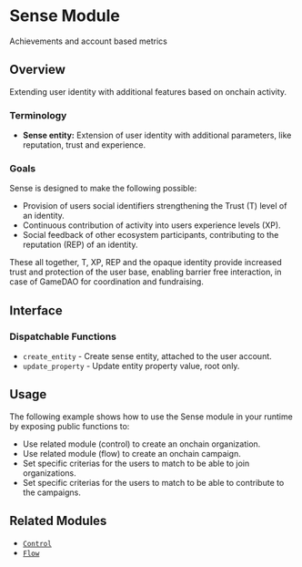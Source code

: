 # Sense Module

Achievements and account based metrics

## Overview

Extending user identity with additional features based on onchain activity.


### Terminology

* **Sense entity:** Extension of user identity with additional parameters, like reputation, trust and experience.

### Goals

Sense is designed to make the following possible:

* Provision of users social identifiers strengthening the Trust (T) level of an identity.
* Continuous contribution of activity into users experience levels (XP).
* Social feedback of other ecosystem participants, contributing to the reputation (REP) of an identity.

These all together, T, XP, REP and the opaque identity provide increased trust and protection of the user base, enabling barrier free interaction, in case of GameDAO for coordination and fundraising.

## Interface

### Dispatchable Functions

* `create_entity` - Create sense entity, attached to the user account.
* `update_property` - Update entity property value, root only.

## Usage

The following example shows how to use the Sense module in your runtime by exposing public functions to:

* Use related module (control) to create an onchain organization.
* Use related module (flow) to create an onchain campaign.
* Set specific criterias for the users to match to be able to join organizations.
* Set specific criterias for the users to match to be able to contribute to the campaigns.


## Related Modules

* [`Control`](../control)
* [`Flow`](../flow)
